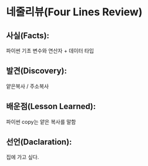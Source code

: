 # 네줄리뷰(Four Lines Review)

## 사실(Facts): 
파이썬 기초 변수와 연산자 + 데이터 타입

## 발견(Discovery): 
얕은복사 / 주소복사

## 배운점(Lesson Learned):
파이썬 copy는 얕은 복사를 말함

## 선언(Daclaration): 
집에 가고 싶다.